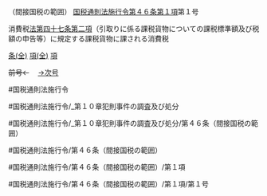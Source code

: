 （間接国税の範囲）
[国税通則法施行令第４６条第１項](国税通則法施行＿令＿第４６条第１項)第１号

消費税[法第四十七条第二項](国税通則法＿＿＿＿＿第４７条第２項)（引取りに係る課税貨物についての課税標準額及び税額の申告等）に規定する課税貨物に課される消費税

[条(全)](国税通則法施行＿令＿第４６条_.md)    [項(全)](国税通則法施行＿令＿第４６条第１項_.md)    [項](国税通則法施行＿令＿第４６条第１項.md)

~~前号←~~　  [→次号](国税通則法施行＿令＿第４６条第１項第２号.md)

#国税通則法施行令

#国税通則法施行令/_第１０章犯則事件の調査及び処分

#国税通則法施行令/_第１０章犯則事件の調査及び処分/第４６条（間接国税の範囲）

#国税通則法施行令/第４６条（間接国税の範囲）

#国税通則法施行令/第４６条（間接国税の範囲）/第１項

#国税通則法施行令/第４６条（間接国税の範囲）/第１項/第１号

